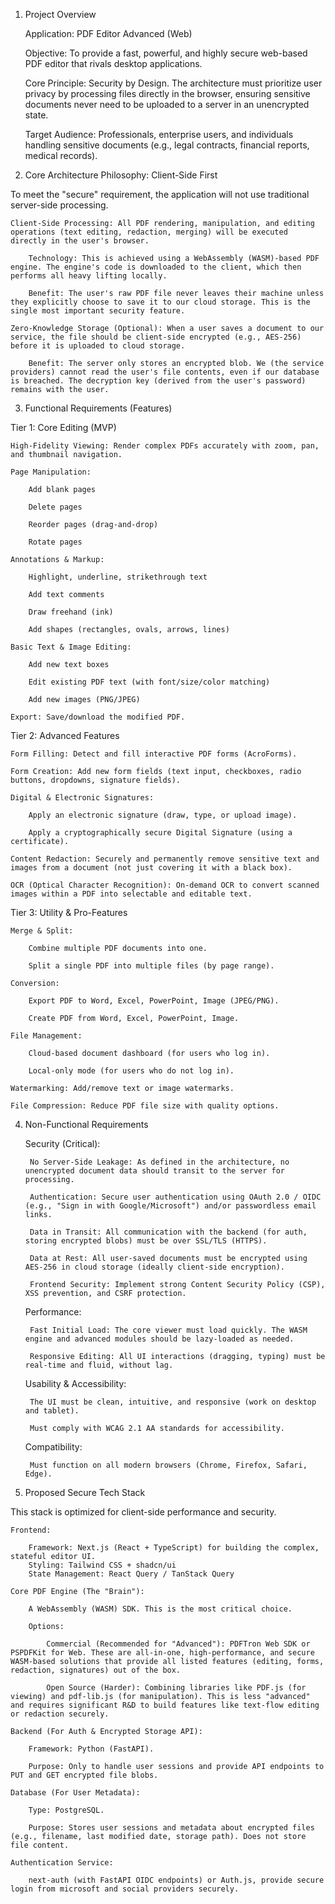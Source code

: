 1. Project Overview

    Application: PDF Editor Advanced (Web)

    Objective: To provide a fast, powerful, and highly secure web-based PDF editor that rivals desktop applications.

    Core Principle: Security by Design. The architecture must prioritize user privacy by processing files directly in the browser, ensuring sensitive documents never need to be uploaded to a server in an unencrypted state.

    Target Audience: Professionals, enterprise users, and individuals handling sensitive documents (e.g., legal contracts, financial reports, medical records).

2. Core Architecture Philosophy: Client-Side First

To meet the "secure" requirement, the application will not use traditional server-side processing.

    Client-Side Processing: All PDF rendering, manipulation, and editing operations (text editing, redaction, merging) will be executed directly in the user's browser.

        Technology: This is achieved using a WebAssembly (WASM)-based PDF engine. The engine's code is downloaded to the client, which then performs all heavy lifting locally.

        Benefit: The user's raw PDF file never leaves their machine unless they explicitly choose to save it to our cloud storage. This is the single most important security feature.

    Zero-Knowledge Storage (Optional): When a user saves a document to our service, the file should be client-side encrypted (e.g., AES-256) before it is uploaded to cloud storage.

        Benefit: The server only stores an encrypted blob. We (the service providers) cannot read the user's file contents, even if our database is breached. The decryption key (derived from the user's password) remains with the user.

3. Functional Requirements (Features)

Tier 1: Core Editing (MVP)

    High-Fidelity Viewing: Render complex PDFs accurately with zoom, pan, and thumbnail navigation.

    Page Manipulation:

        Add blank pages

        Delete pages

        Reorder pages (drag-and-drop)

        Rotate pages

    Annotations & Markup:

        Highlight, underline, strikethrough text

        Add text comments

        Draw freehand (ink)

        Add shapes (rectangles, ovals, arrows, lines)

    Basic Text & Image Editing:

        Add new text boxes

        Edit existing PDF text (with font/size/color matching)

        Add new images (PNG/JPEG)

    Export: Save/download the modified PDF.

Tier 2: Advanced Features

    Form Filling: Detect and fill interactive PDF forms (AcroForms).

    Form Creation: Add new form fields (text input, checkboxes, radio buttons, dropdowns, signature fields).

    Digital & Electronic Signatures:

        Apply an electronic signature (draw, type, or upload image).

        Apply a cryptographically secure Digital Signature (using a certificate).

    Content Redaction: Securely and permanently remove sensitive text and images from a document (not just covering it with a black box).

    OCR (Optical Character Recognition): On-demand OCR to convert scanned images within a PDF into selectable and editable text.

Tier 3: Utility & Pro-Features

    Merge & Split:

        Combine multiple PDF documents into one.

        Split a single PDF into multiple files (by page range).

    Conversion:

        Export PDF to Word, Excel, PowerPoint, Image (JPEG/PNG).

        Create PDF from Word, Excel, PowerPoint, Image.

    File Management:

        Cloud-based document dashboard (for users who log in).

        Local-only mode (for users who do not log in).

    Watermarking: Add/remove text or image watermarks.

    File Compression: Reduce PDF file size with quality options.

4. Non-Functional Requirements

    Security (Critical):

        No Server-Side Leakage: As defined in the architecture, no unencrypted document data should transit to the server for processing.

        Authentication: Secure user authentication using OAuth 2.0 / OIDC (e.g., "Sign in with Google/Microsoft") and/or passwordless email links.

        Data in Transit: All communication with the backend (for auth, storing encrypted blobs) must be over SSL/TLS (HTTPS).

        Data at Rest: All user-saved documents must be encrypted using AES-256 in cloud storage (ideally client-side encryption).

        Frontend Security: Implement strong Content Security Policy (CSP), XSS prevention, and CSRF protection.

    Performance:

        Fast Initial Load: The core viewer must load quickly. The WASM engine and advanced modules should be lazy-loaded as needed.

        Responsive Editing: All UI interactions (dragging, typing) must be real-time and fluid, without lag.

    Usability & Accessibility:

        The UI must be clean, intuitive, and responsive (work on desktop and tablet).

        Must comply with WCAG 2.1 AA standards for accessibility.

    Compatibility:

        Must function on all modern browsers (Chrome, Firefox, Safari, Edge).

5. Proposed Secure Tech Stack

This stack is optimized for client-side performance and security.

    Frontend:

        Framework: Next.js (React + TypeScript) for building the complex, stateful editor UI.
        Styling: Tailwind CSS + shadcn/ui
        State Management: React Query / TanStack Query

    Core PDF Engine (The "Brain"):

        A WebAssembly (WASM) SDK. This is the most critical choice.

        Options:

            Commercial (Recommended for "Advanced"): PDFTron Web SDK or PSPDFKit for Web. These are all-in-one, high-performance, and secure WASM-based solutions that provide all listed features (editing, forms, redaction, signatures) out of the box.

            Open Source (Harder): Combining libraries like PDF.js (for viewing) and pdf-lib.js (for manipulation). This is less "advanced" and requires significant R&D to build features like text-flow editing or redaction securely.

    Backend (For Auth & Encrypted Storage API):

        Framework: Python (FastAPI).

        Purpose: Only to handle user sessions and provide API endpoints to PUT and GET encrypted file blobs.

    Database (For User Metadata):

        Type: PostgreSQL.

        Purpose: Stores user sessions and metadata about encrypted files (e.g., filename, last modified date, storage path). Does not store file content.

    Authentication Service:

        next-auth (with FastAPI OIDC endpoints) or Auth.js, provide secure login from microsoft and social providers securely.
